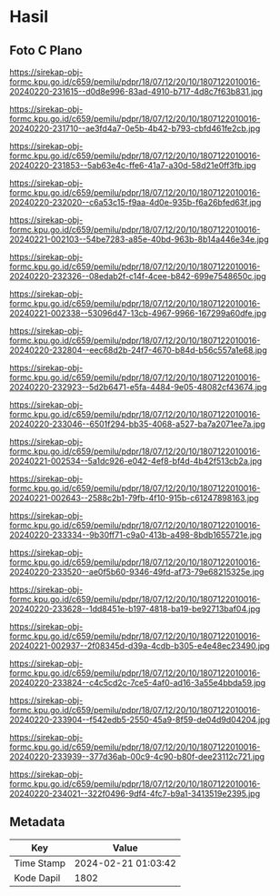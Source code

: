 # Hasil

## Foto C Plano

https://sirekap-obj-formc.kpu.go.id/c659/pemilu/pdpr/18/07/12/20/10/1807122010016-20240220-231615--d0d8e996-83ad-4910-b717-4d8c7f63b831.jpg

https://sirekap-obj-formc.kpu.go.id/c659/pemilu/pdpr/18/07/12/20/10/1807122010016-20240220-231710--ae3fd4a7-0e5b-4b42-b793-cbfd461fe2cb.jpg

https://sirekap-obj-formc.kpu.go.id/c659/pemilu/pdpr/18/07/12/20/10/1807122010016-20240220-231853--5ab63e4c-ffe6-41a7-a30d-58d21e0ff3fb.jpg

https://sirekap-obj-formc.kpu.go.id/c659/pemilu/pdpr/18/07/12/20/10/1807122010016-20240220-232020--c6a53c15-f9aa-4d0e-935b-f6a26bfed63f.jpg

https://sirekap-obj-formc.kpu.go.id/c659/pemilu/pdpr/18/07/12/20/10/1807122010016-20240221-002103--54be7283-a85e-40bd-963b-8b14a446e34e.jpg

https://sirekap-obj-formc.kpu.go.id/c659/pemilu/pdpr/18/07/12/20/10/1807122010016-20240220-232326--08edab2f-c14f-4cee-b842-699e7548650c.jpg

https://sirekap-obj-formc.kpu.go.id/c659/pemilu/pdpr/18/07/12/20/10/1807122010016-20240221-002338--53096d47-13cb-4967-9966-167299a60dfe.jpg

https://sirekap-obj-formc.kpu.go.id/c659/pemilu/pdpr/18/07/12/20/10/1807122010016-20240220-232804--eec68d2b-24f7-4670-b84d-b56c557a1e68.jpg

https://sirekap-obj-formc.kpu.go.id/c659/pemilu/pdpr/18/07/12/20/10/1807122010016-20240220-232923--5d2b6471-e5fa-4484-9e05-48082cf43674.jpg

https://sirekap-obj-formc.kpu.go.id/c659/pemilu/pdpr/18/07/12/20/10/1807122010016-20240220-233046--6501f294-bb35-4068-a527-ba7a2071ee7a.jpg

https://sirekap-obj-formc.kpu.go.id/c659/pemilu/pdpr/18/07/12/20/10/1807122010016-20240221-002534--5a1dc926-e042-4ef8-bf4d-4b42f513cb2a.jpg

https://sirekap-obj-formc.kpu.go.id/c659/pemilu/pdpr/18/07/12/20/10/1807122010016-20240221-002643--2588c2b1-79fb-4f10-915b-c61247898163.jpg

https://sirekap-obj-formc.kpu.go.id/c659/pemilu/pdpr/18/07/12/20/10/1807122010016-20240220-233334--9b30ff71-c9a0-413b-a498-8bdb1655721e.jpg

https://sirekap-obj-formc.kpu.go.id/c659/pemilu/pdpr/18/07/12/20/10/1807122010016-20240220-233520--ae0f5b60-9346-49fd-af73-79e68215325e.jpg

https://sirekap-obj-formc.kpu.go.id/c659/pemilu/pdpr/18/07/12/20/10/1807122010016-20240220-233628--1dd8451e-b197-4818-ba19-be92713baf04.jpg

https://sirekap-obj-formc.kpu.go.id/c659/pemilu/pdpr/18/07/12/20/10/1807122010016-20240221-002937--2f08345d-d39a-4cdb-b305-e4e48ec23490.jpg

https://sirekap-obj-formc.kpu.go.id/c659/pemilu/pdpr/18/07/12/20/10/1807122010016-20240220-233824--c4c5cd2c-7ce5-4af0-ad16-3a55e4bbda59.jpg

https://sirekap-obj-formc.kpu.go.id/c659/pemilu/pdpr/18/07/12/20/10/1807122010016-20240220-233904--f542edb5-2550-45a9-8f59-de04d9d04204.jpg

https://sirekap-obj-formc.kpu.go.id/c659/pemilu/pdpr/18/07/12/20/10/1807122010016-20240220-233939--377d36ab-00c9-4c90-b80f-dee23112c721.jpg

https://sirekap-obj-formc.kpu.go.id/c659/pemilu/pdpr/18/07/12/20/10/1807122010016-20240220-234021--322f0496-9df4-4fc7-b9a1-3413519e2395.jpg


## Metadata

| Key        | Value               |
| ---------- | ------------------- |
| Time Stamp | 2024-02-21 01:03:42 |
| Kode Dapil | 1802                |



